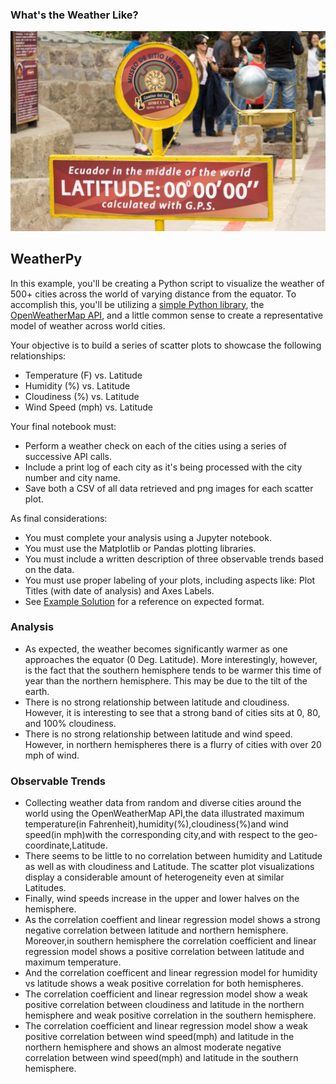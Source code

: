 ### What's the Weather Like?

![Equator](Images/equatorsign.png)

## WeatherPy

In this example, you'll be creating a Python script to visualize the weather of 500+ cities across the world of varying distance from the equator. To accomplish this, you'll be utilizing a [simple Python library](https://pypi.python.org/pypi/citipy), the [OpenWeatherMap API](https://openweathermap.org/api), and a little common sense to create a representative model of weather across world cities.

Your objective is to build a series of scatter plots to showcase the following relationships:

* Temperature (F) vs. Latitude
* Humidity (%) vs. Latitude
* Cloudiness (%) vs. Latitude
* Wind Speed (mph) vs. Latitude

Your final notebook must:

* Perform a weather check on each of the cities using a series of successive API calls.
* Include a print log of each city as it's being processed with the city number and city name.
* Save both a CSV of all data retrieved and png images for each scatter plot.

As final considerations:

* You must complete your analysis using a Jupyter notebook.
* You must use the Matplotlib or Pandas plotting libraries.
* You must include a written description of three observable trends based on the data.
* You must use proper labeling of your plots, including aspects like: Plot Titles (with date of analysis) and Axes Labels.
* See [Example Solution](WeatherPy_Example.pdf) for a reference on expected format.

### Analysis
* As expected, the weather becomes significantly warmer as one approaches the equator (0 Deg. Latitude). More interestingly, however, is the fact that the southern hemisphere tends to be warmer this time of year than the northern hemisphere. This may be due to the tilt of the earth.
* There is no strong relationship between latitude and cloudiness. However, it is interesting to see that a strong band of cities sits at 0, 80, and 100% cloudiness.
* There is no strong relationship between latitude and wind speed. However, in northern hemispheres there is a flurry of cities with over 20 mph of wind.

### Observable Trends
* Collecting weather data from random and diverse cities around the world using the OpenWeatherMap API,the data illustrated maximum temperature(in Fahrenheit),humidity(%),cloudiness(%)and wind speed(in mph)with the corresponding city,and with respect to the geo-coordinate,Latitude.
* There seems to be little to no correlation between humidity and Latitude as well as with cloudiness and Latitude. The scatter plot visualizations display a considerable amount of heterogeneity even at similar Latitudes.
* Finally, wind speeds increase in the upper and lower halves on the hemisphere.
* As the correlation coeffient and linear regression model shows a strong negative correlation between latitude and northern hemisphere. Moreover,in southern hemisphere the correlation coefficient and linear regression model shows a positive correlation between latitude and maximum temperature.
* And the correlation coefficent and linear regression model for humidity vs latitude shows a weak positive correlation for both hemispheres.
* The correlation coefficient and linear regression model show a weak positive correlation between cloudiness and latitude in the northern hemisphere and weak positive correlation in the southern hemisphere.
* The correlation coefficient and linear regression model show a weak positive correlation between wind speed(mph) and latitude in the northern hemisphere and shows an almost moderate negative correlation between wind speed(mph) and latitude in the southern hemisphere.



